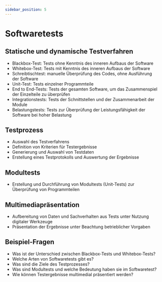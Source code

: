 ```yaml
---
sidebar_position: 5
---
```


# Softwaretests

<!-- Softwaretests erstellen, durchführen und die
Ergebnisse analysieren können

-   Statische und dynamische Testverfahren
    (z. B. Blackbox-Test, Whitebox-Test, Schreibtischtest, Unit-Test, End to End-Tests, Integrationstests,
    Belastungstests)
-   Testprozess
    e Auswahl des Testverfahrens

*   Kriterien für Testergebnisse definieren
    « Testdaten generieren und auswählen
    « Testprotokoll und Auswertung

Modultests erstellen und durchführen können
(Unit-Tests)

Daten und Sachverhalte aus Tests multimedial
aufbereiten und situationsgerecht unter Nutzung digitaler Werkzeuge und unter Beachtung
der betrieblichen Vorgaben präsentieren
Kann Bestandteil der praktischen Prüfung sein. -->

## Statische und dynamische Testverfahren

-   Blackbox-Test: Tests ohne Kenntnis des inneren Aufbaus der Software
-   Whitebox-Test: Tests mit Kenntnis des inneren Aufbaus der Software
-   Schreibtischtest: manuelle Überprüfung des Codes, ohne Ausführung der Software
-   Unit-Test: Tests einzelner Programmteile
-   End to End-Tests: Tests der gesamten Software, um das Zusammenspiel der Einzelteile zu überprüfen
-   Integrationstests: Tests der Schnittstellen und der Zusammenarbeit der Module
-   Belastungstests: Tests zur Überprüfung der Leistungsfähigkeit der Software bei hoher Belastung

## Testprozess

-   Auswahl des Testverfahrens
-   Definition von Kriterien für Testergebnisse
-   Generierung und Auswahl von Testdaten
-   Erstellung eines Testprotokolls und Auswertung der Ergebnisse

## Modultests

-   Erstellung und Durchführung von Modultests (Unit-Tests) zur Überprüfung von Programmteilen

## Multimediapräsentation

-   Aufbereitung von Daten und Sachverhalten aus Tests unter Nutzung digitaler Werkzeuge
-   Präsentation der Ergebnisse unter Beachtung betrieblicher Vorgaben

## Beispiel-Fragen

-   Was ist der Unterschied zwischen Blackbox-Tests und Whitebox-Tests?
-   Welche Arten von Softwaretests gibt es?
-   Was sind die Ziele des Testprozesses?
-   Was sind Modultests und welche Bedeutung haben sie im Softwaretest?
-   Wie können Testergebnisse multimedial präsentiert werden?
